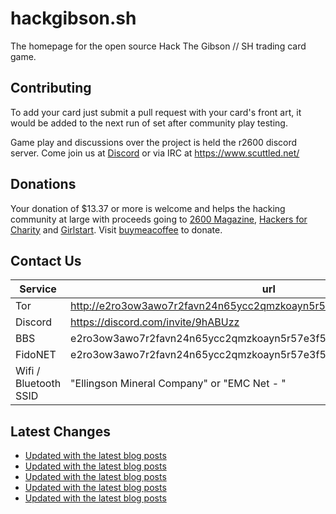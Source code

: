 # hackgibson.sh
The homepage for the open source Hack The Gibson // SH trading card game.


## Contributing

To add your card just submit a pull request with your card's front art, it would be added to the next run of set after community play testing.

Game play and discussions over the project is held the r2600 discord server. Come join us at [Discord](https://discord.com/invite/9hABUzz) or via IRC at https://www.scuttled.net/


## Donations

Your donation of $13.37 or more is welcome and helps the hacking community at large with proceeds going to [2600 Magazine](https://2600.com/), [Hackers for Charity](https://hackersforcharity.org) and [Girlstart](https://girlstart.org).  Visit [buymeacoffee](https://www.buymeacoffee.com/hackgibson.sh) to donate.


## Contact Us

Service | url
-|-
Tor | http://e2ro3ow3awo7r2favn24n65ycc2qmzkoayn5r57e3f56nvjwdcgg32ad.onion
Discord | https://discord.com/invite/9hABUzz
BBS | e2ro3ow3awo7r2favn24n65ycc2qmzkoayn5r57e3f56nvjwdcgg32ad.onion:23
FidoNET | e2ro3ow3awo7r2favn24n65ycc2qmzkoayn5r57e3f56nvjwdcgg32ad.onion:24554
Wifi / Bluetooth SSID | "Ellingson Mineral Company" or "EMC Net - <fidonet address>"

## Latest Changes
<!-- BLOG-POST-LIST:START -->
- [Updated with the latest blog posts](https://github.com/DFW2600/hackgibson.sh/commit/d139fcd0ea5bc6e3a4747ce8fc82fab8d5e03b6a)
- [Updated with the latest blog posts](https://github.com/DFW2600/hackgibson.sh/commit/8f40fb99314b0ae7a9392db3515a657a282b3b2a)
- [Updated with the latest blog posts](https://github.com/DFW2600/hackgibson.sh/commit/527c423443ab652e2fe0df9a6c8bc5fafc16d0f3)
- [Updated with the latest blog posts](https://github.com/DFW2600/hackgibson.sh/commit/26bb37c5eefec54c1816d83e4fe34f31dba2a783)
- [Updated with the latest blog posts](https://github.com/DFW2600/hackgibson.sh/commit/f84ce134af5c8511ceff21935780bd2a7e0eb5ce)
<!-- BLOG-POST-LIST:END -->
